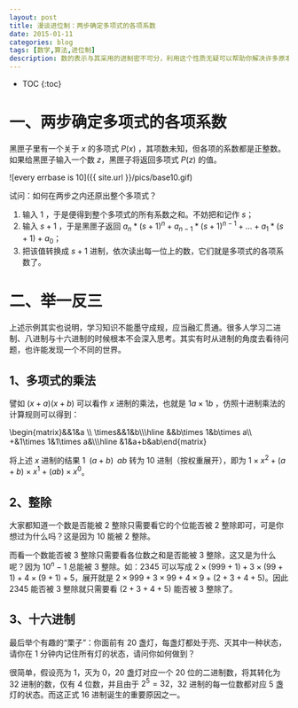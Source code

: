 ```yaml
---
layout: post
title: 漫谈进位制：两步确定多项式的各项系数
date: 2015-01-11
categories: blog
tags: [数学,算法,进位制]
description: 数的表示与其采用的进制密不可分，利用这个性质无疑可以帮助你解决许多原本棘手的问题。
---
```


* TOC
{:toc}

# 一、两步确定多项式的各项系数

黑匣子里有一个关于 $x$ 的多项式 $P(x)$ ，其项数未知，但各项的系数都是正整数。如果给黑匣子输入一个数 $z$，黑匣子将返回多项式 $P(z)$ 的值。  

![every errbase is 10]({{ site.url }}/pics/base10.gif)
 
试问：如何在两步之内还原出整个多项式？

1. 输入 $1$ ，于是便得到整个多项式的所有系数之和。不妨把和记作 $s$；
2. 输入 $s + 1$ ，于是黑匣子返回 $a_n * (s + 1)^n + a_{n-1} * (s + 1)^{n-1} + … + a_1 * (s + 1) + a_0$；
3. 把该值转换成 $s + 1$ 进制，依次读出每一位上的数，它们就是多项式的各项系数了。

# 二、举一反三

上述示例其实也说明，学习知识不能墨守成规，应当融汇贯通。很多人学习二进制、八进制与十六进制的时候根本不会深入思考。其实有时从进制的角度去看待问题，也许能发现一个不同的世界。

## 1、多项式的乘法

譬如 $(x+a)(x+b)$ 可以看作 $x$ 进制的乘法，也就是 $1a \times 1b$ ，仿照十进制乘法的计算规则可以得到：
  
<p>
\begin{matrix}&&1&a \\
\times&&1&b\\\hline
&&b\times 1&b\times a\\
+&1\times 1&1\times a&\\\hline
&1&a+b&ab\end{matrix}
</p> 
 
将上述 $x$ 进制的结果 $1\,\,\,(a+b)\,\,\,ab$ 转为 10 进制（按权重展开），即为 $1\times x^2+(a+b)\times x^1+(ab)\times x^0$。

## 2、整除

大家都知道一个数是否能被 2 整除只需要看它的个位能否被 2 整除即可，可是你想过为什么吗？这是因为 10 能被 2 整除。

而看一个数能否被 3 整除只需要看各位数之和是否能被 3 整除，这又是为什么呢？因为 $10^n-1$ 总能被 3 整除。如：2345 可以写成 $2 \times  (999+1) + 3 \times  (99+1) + 4 \times  (9+1) + 5$，展开就是 $2 \times  999+3 \times  99+4 \times  9 + (2+3+4+5)$。因此 2345 能否被 3 整除就只需要看 $(2+3+4+5)$ 能否被 3 整除了。

## 3、十六进制

最后举个有趣的“栗子”：你面前有 20 盏灯，每盏灯都处于亮、灭其中一种状态，请你在 1 分钟内记住所有灯的状态，请问你如何做到？  

很简单，假设亮为 1，灭为 0，20 盏灯对应一个 20 位的二进制数，将其转化为 32 进制的数，仅有 4 位数，并且由于 $2^5=32$，32 进制的每一位数都对应 5 盏灯的状态。而这正式 16 进制诞生的重要原因之一。
